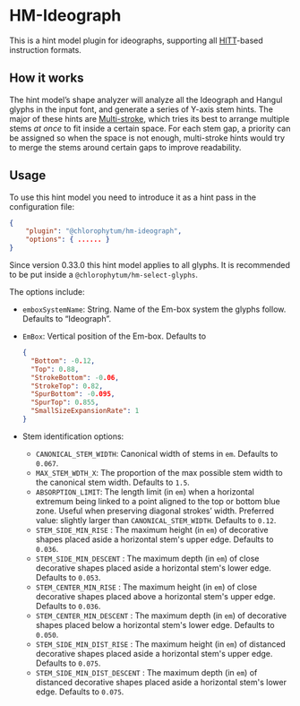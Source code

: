 # HM-Ideograph

This is a hint model plugin for ideographs, supporting all [HlTT](https://github.com/chlorophytum/engine/tree/master/packages/hltt-next)-based instruction formats.

## How it works

The hint model’s shape analyzer will analyze all the Ideograph and Hangul glyphs in the input font, and generate a series of Y-axis stem hints. The major of these hints are [Multi-stroke](https://github.com/chlorophytum/hm-ideograph/tree/master/packages/multi-stroke), which tries its best to arrange multiple stems *at once* to fit inside a certain space. For each stem gap, a priority can be assigned so when the space is not enough, multi-stroke hints would try to merge the stems around certain gaps to improve readability.

## Usage

To use this hint model you need to introduce it as a hint pass in the configuration file:

```json
{
	"plugin": "@chlorophytum/hm-ideograph",
	"options": { ...... }
}
```

Since version 0.33.0 this hint model applies to all glyphs. It is recommended to be put inside a `@chlorophytum/hm-select-glyphs`.

The options include:

- `emboxSystemName`: String. Name of the Em-box system the glyphs follow. Defaults to “Ideograph”.

- `EmBox`: Vertical position of the Em-box. Defaults to

  ```json
  {
  	"Bottom": -0.12,
  	"Top": 0.88,
  	"StrokeBottom": -0.06,
  	"StrokeTop": 0.82,
  	"SpurBottom": -0.095,
	"SpurTop": 0.855,
	"SmallSizeExpansionRate": 1
  }
  ```

- Stem identification options:

  - `CANONICAL_STEM_WIDTH`: Canonical width of stems in `em`. Defaults to `0.067`.
  - `MAX_STEM_WDTH_X`: The proportion of the max possible stem width to the canonical stem width. Defaults to `1.5`.
  - `ABSORPTION_LIMIT`: The length limit (in `em`) when a horizontal extremum being linked to a point aligned to the top or bottom blue zone. Useful when preserving diagonal strokes’ width. Preferred value: slightly larger than `CANONICAL_STEM_WIDTH`. Defaults to `0.12`.
  - `STEM_SIDE_MIN_RISE` : The maximum height (in `em`) of decorative shapes placed aside a horizontal stem's upper edge. Defaults to `0.036`.
  - `STEM_SIDE_MIN_DESCENT` : The maximum depth (in `em`) of close decorative shapes placed aside a horizontal stem's lower edge. Defaults to `0.053`.
  - `STEM_CENTER_MIN_RISE` : The maximum height (in `em`) of close decorative shapes placed above a horizontal stem's upper edge. Defaults to `0.036`.
  - `STEM_CENTER_MIN_DESCENT` : The maximum depth (in `em`) of decorative shapes placed below a horizontal stem's lower edge. Defaults to `0.050`.
  - `STEM_SIDE_MIN_DIST_RISE` : The maximum height (in `em`) of distanced decorative shapes placed aside a horizontal stem's upper edge. Defaults to `0.075`.
  - `STEM_SIDE_MIN_DIST_DESCENT` : The maximum depth (in `em`) of distanced decorative shapes placed aside a horizontal stem's lower edge. Defaults to `0.075`.

